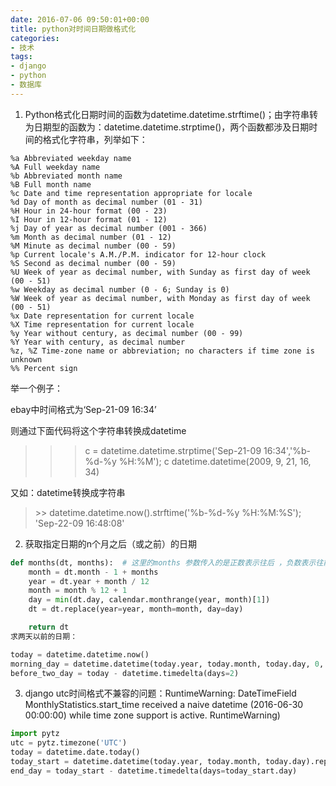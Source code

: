 ```yaml
---
date: 2016-07-06 09:50:01+00:00
title: python对时间日期做格式化
categories:
- 技术
tags:
- django
- python
- 数据库
---
```

 

1. Python格式化日期时间的函数为datetime.datetime.strftime()；由字符串转为日期型的函数为：datetime.datetime.strptime()，两个函数都涉及日期时间的格式化字符串，列举如下：
``` shell
%a Abbreviated weekday name
%A Full weekday name
%b Abbreviated month name
%B Full month name
%c Date and time representation appropriate for locale
%d Day of month as decimal number (01 - 31)
%H Hour in 24-hour format (00 - 23)
%I Hour in 12-hour format (01 - 12)
%j Day of year as decimal number (001 - 366)
%m Month as decimal number (01 - 12)
%M Minute as decimal number (00 - 59)
%p Current locale's A.M./P.M. indicator for 12-hour clock
%S Second as decimal number (00 - 59)
%U Week of year as decimal number, with Sunday as first day of week (00 - 51)
%w Weekday as decimal number (0 - 6; Sunday is 0)
%W Week of year as decimal number, with Monday as first day of week (00 - 51)
%x Date representation for current locale
%X Time representation for current locale
%y Year without century, as decimal number (00 - 99)
%Y Year with century, as decimal number
%z, %Z Time-zone name or abbreviation; no characters if time zone is unknown
%% Percent sign
```
举一个例子：

ebay中时间格式为‘Sep-21-09 16:34’

则通过下面代码将这个字符串转换成datetime

>>> c = datetime.datetime.strptime('Sep-21-09 16:34','%b-%d-%y %H:%M');
>>> c
datetime.datetime(2009, 9, 21, 16, 34)

又如：datetime转换成字符串
<blockquote>>> datetime.datetime.now().strftime('%b-%d-%y %H:%M:%S');
'Sep-22-09 16:48:08'</blockquote>

2. 获取指定日期的n个月之后（或之前）的日期

``` python
def months(dt, months):  # 这里的months 参数传入的是正数表示往后 ，负数表示往前
    month = dt.month - 1 + months
    year = dt.year + month / 12
    month = month % 12 + 1
    day = min(dt.day, calendar.monthrange(year, month)[1])
    dt = dt.replace(year=year, month=month, day=day)

    return dt
求两天以前的日期：
```

``` python
today = datetime.datetime.now()
morning_day = datetime.datetime(today.year, today.month, today.day, 0, 0, 0)
before_two_day = today - datetime.timedelta(days=2)
```

3. django utc时间格式不兼容的问题：RuntimeWarning: DateTimeField MonthlyStatistics.start_time received a naive datetime (2016-06-30 00:00:00) while time zone support is active.
 RuntimeWarning)
``` python
import pytz
utc = pytz.timezone('UTC')
today = datetime.date.today()
today_start = datetime.datetime(today.year, today.month, today.day).replace(tzinfo=utc)
end_day = today_start - datetime.timedelta(days=today_start.day)
```
